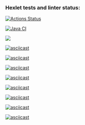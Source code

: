 ### Hexlet tests and linter status:
[![Actions Status](https://github.com/Mr-XEN/java-project-lvl1/workflows/hexlet-check/badge.svg)](https://github.com/Mr-XEN/java-project-lvl1/actions)

[![Java CI](https://github.com/Mr-XEN/java-project-lvl1/actions/workflows/main.yml/badge.svg)](https://github.com/Mr-XEN/java-project-lvl1/actions/workflows/main.yml)

<a href="https://codeclimate.com/github/codeclimate/codeclimate/maintainability"><img src="https://api.codeclimate.com/v1/badges/a99a88d28ad37a79dbf6/maintainability" /></a>

[![asciicast](https://asciinema.org/a/M1WZbLl1kOovDKtAZLNfl0aFL.svg)](https://asciinema.org/a/M1WZbLl1kOovDKtAZLNfl0aFL)

[![asciicast](https://asciinema.org/a/AF2Jp6akXPL9HQcx3faho3ACE.svg)](https://asciinema.org/a/AF2Jp6akXPL9HQcx3faho3ACE)

[![asciicast](https://asciinema.org/a/KGhQeTnORaMyKkH7ep9beDDrA.svg)](https://asciinema.org/a/KGhQeTnORaMyKkH7ep9beDDrA)

[![asciicast](https://asciinema.org/a/5cNms8VLVOVtUHTvkiOA1QcI5.svg)](https://asciinema.org/a/5cNms8VLVOVtUHTvkiOA1QcI5)

[![asciicast](https://asciinema.org/a/3W0wg4RwfSgJklBSYtoBIKzBz.svg)](https://asciinema.org/a/3W0wg4RwfSgJklBSYtoBIKzBz)

[![asciicast](https://asciinema.org/a/YToJ6sArb6kOEjaj4dvmuACa9.svg)](https://asciinema.org/a/YToJ6sArb6kOEjaj4dvmuACa9)

[![asciicast](https://asciinema.org/a/V04BN5knBzE28R7nhvcFdr68n.svg)](https://asciinema.org/a/V04BN5knBzE28R7nhvcFdr68n)

[![asciicast](https://asciinema.org/a/RPr3YC1PKhoo9uCHxJkvS1rLB.svg)](https://asciinema.org/a/RPr3YC1PKhoo9uCHxJkvS1rLB)
